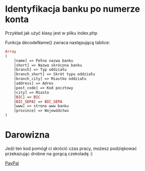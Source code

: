 # Identyfikacja banku po numerze konta 

Przykład jak użyć klasy jest w pliku index.php

Funkcja decodeName() zwraca następującą tablice:
```php
Array
(
    [name] => Pełna nazwa banku
    [short] => Nazwa skrócona banku
    [branch] => Typ oddziału
    [branch_short] => Skrót typu oddziału
    [branch_city] => Miastko oddziału
    [address] => Adres
    [post_code] => Kod pocztowy
    [city] => Miasto
    [BIC] => BIC
    [BIC_SEPA] => BIC_SEPA
    [www] => strona www banku
    [province] => Województwo
)
```
# Darowizna

Jeśli ten kod pomógł ci skrócić czas pracy, możesz podziękować przekazując drobne na gorącą czekoladę :)

[PayPal](https://www.paypal.me/cybermediaoka)
